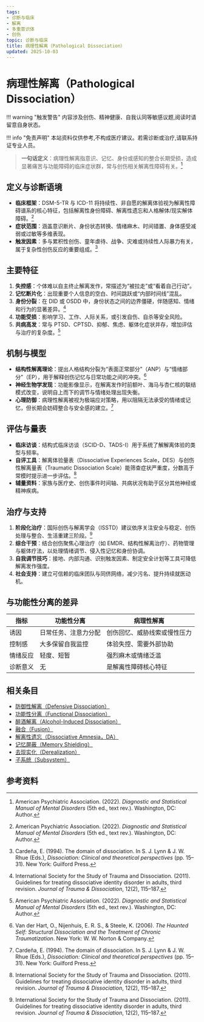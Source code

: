 ```yaml
---
tags:
- 诊断与临床
- 解离
- 多重意识体
- 创伤
topic: 诊断与临床
title: 病理性解离（Pathological Dissociation）
updated: 2025-10-03
---
```



# 病理性解离（Pathological Dissociation）

!!! warning "触发警告"
    内容涉及创伤、精神健康、自我认同等敏感议题,阅读时请留意自身状态。

!!! info "免责声明"
    本站资料仅供参考,不构成医疗建议。若需诊断或治疗,请联系持证专业人员。

> **一句话定义**：病理性解离指意识、记忆、身份或感知的整合长期受损，造成显著痛苦与功能障碍的临床症状群，常与创伤相关解离性障碍有关。[^apa2022]

## 定义与诊断语境

- **临床框架**：DSM-5-TR 与 ICD-11 将持续性、非自愿的解离体验视为解离性障碍谱系的核心特征，包括解离性身份障碍、解离性遗忘和人格解体/现实解体障碍。[^apa2022]
- **症状范围**：涵盖意识断片、身份状态转换、情绪麻木、时间错置、身体感受减弱或过敏等多维表现。
- **触发因素**：多与累积性创伤、童年虐待、战争、灾难或持续性人际暴力有关，属于复杂性创伤反应的重要组成。[^cardena1994]

## 主要特征

1. **失控感**：个体难以自主终止解离发作，常描述为“被拉走”或“看着自己行动”。
2. **记忆断片化**：出现重要个人信息的空白、时间跳跃或“内部时间线”混乱。
3. **身份分裂**：在 DID 或 OSDD 中，身份状态之间的边界僵硬，伴随感知、情绪和行为的显著差异。[^isstd2011]
4. **功能受损**：影响学习、工作、人际关系，或引发自伤、自杀等安全风险。
5. **共病高发**：常与 PTSD、CPTSD、抑郁、焦虑、躯体化症状并存，增加评估与治疗的复杂度。[^apa2022]

## 机制与模型

- **结构性解离理论**：提出人格结构分裂为“表面正常部分”（ANP）与“情绪部分”（EP），用于解释创伤记忆与日常功能之间的冲突。[^steele2006]
- **神经生物学发现**：功能影像显示，在解离发作时前额叶、海马与杏仁核的联结模式改变，说明自上而下的调节与情绪处理出现失衡。
- **心理防御**：病理性解离被视为极端应对策略，用以阻隔无法承受的情绪或记忆，但长期会妨碍整合与安全感的建立。[^cardena1994]

## 评估与量表

- **临床访谈**：结构式临床访谈（SCID-D、TADS-I）用于系统了解解离体验的类型与频率。
- **自评工具**：解离体验量表（Dissociative Experiences Scale，DES）与创伤性解离量表（Traumatic Dissociation Scale）能筛查症状严重度，分数高于常模时提示进一步评估。[^isstd2011]
- **辅量资料**：家族与医疗史、创伤事件时间轴、共病状况有助于区分其他神经或精神疾病。

## 治疗与支持

1. **阶段化治疗**：国际创伤与解离学会（ISSTD）建议依序关注安全与稳定、创伤处理与整合、生活重建三阶段。[^isstd2011]
2. **综合干预**：结合创伤聚焦心理治疗（如 EMDR、结构性解离治疗）、药物管理与躯体疗法，以处理情绪调节、侵入性记忆和身份协调。
3. **自我调节技巧**：接地、内部沟通、识别触发因素、制定安全计划等工具可降低解离发作强度。
4. **社会支持**：建立可信赖的临床团队与同侪网络，减少污名、提升持续就医动机。

## 与功能性分离的差异

| 指标 | 功能性分离 | 病理性解离 |
| --- | --- | --- |
| 诱因 | 日常任务、注意力分配 | 创伤回忆、威胁线索或慢性压力 |
| 控制感 | 大多保留自我监控 | 体验失控、需要外部协助 |
| 情绪反应 | 轻度、短暂 | 强烈麻木或情绪泛滥 |
| 诊断意义 | 无 | 是解离性障碍核心特征 |

## 相关条目

- [防御性解离（Defensive Dissociation）](Defensive-Dissociation.md)
- [功能性分离（Functional Dissociation）](Functional-Dissociation.md)
- [醉酒解离（Alcohol-Induced Dissociation）](Alcohol-Induced-Dissociation.md)
- [融合（Fusion）](Fusion.md)
- [解离性遗忘（Dissociative Amnesia，DA）](Dissociative-Amnesia-DA.md)
- [记忆屏蔽（Memory Shielding）](Memory-Shielding.md)
- [去现实化（Derealization）](Derealization.md)
- [子系统（Subsystem）](Subsystem.md)

## 参考资料

[^apa2022]: American Psychiatric Association. (2022). *Diagnostic and Statistical Manual of Mental Disorders* (5th ed., text rev.). Washington, DC: Author.
[^cardena1994]: Cardeña, E. (1994). The domain of dissociation. In S. J. Lynn & J. W. Rhue (Eds.), *Dissociation: Clinical and theoretical perspectives* (pp. 15–31). New York: Guilford Press.
[^isstd2011]: International Society for the Study of Trauma and Dissociation. (2011). Guidelines for treating dissociative identity disorder in adults, third revision. *Journal of Trauma & Dissociation*, 12(2), 115–187.
[^steele2006]: Van der Hart, O., Nijenhuis, E. R. S., & Steele, K. (2006). *The Haunted Self: Structural Dissociation and the Treatment of Chronic Traumatization*. New York: W. W. Norton & Company.

